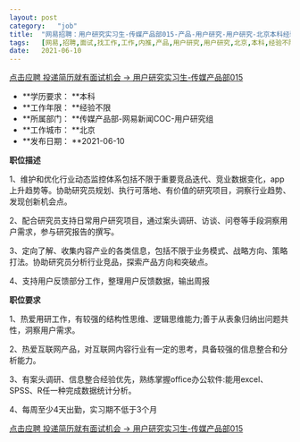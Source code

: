 ```yaml
---
layout:	post
category:	"job"
title:	"网易招聘：用户研究实习生-传媒产品部015-产品-用户研究-用户研究-北京本科经验不限"
tags:	[网易,招聘,面试,找工作,工作,内推,产品,用户研究,用户研究,北京,本科,经验不限]
date:	2021-06-10
---
```


[点击应聘 投递简历就有面试机会 ->  用户研究实习生-传媒产品部015](http://mobile.bole.netease.com/bole/boleDetail?id=32500&employeeId=346f03c3cda5f04c&key=all)



- **学历要求： **本科
- **工作年限： **经验不限
- **所属部门： **传媒产品部-网易新闻COC-用户研究组
- **工作城市： **北京
- **发布日期： **2021-06-10



**职位描述**

1、维护和优化行业动态监控体系包括不限于重要竞品迭代、竞业数据变化，app上升趋势等。协助研究员规划、执行可落地、有价值的研究项目，洞察行业趋势、发现创新机会点。

2、配合研究员支持日常用户研究项目，通过案头调研、访谈、问卷等手段洞察用户需求，参与研究报告的撰写。

3、定向了解、收集内容产业的各类信息，包括不限于业务模式、战略方向、策略打法。协助研究员分析行业竞品，探索产品方向和突破点。

4、支持用户反馈部分工作，整理用户反馈数据，输出周报



**职位要求**

1、热爱用研工作，有较强的结构性思维、逻辑思维能力;善于从表象归纳出问题共性，洞察用户需求。

2、热爱互联网产品，对互联网内容行业有一定的思考，具备较强的信息整合和分析能力。

3、有案头调研、信息整合经验优先，熟练掌握office办公软件:能用excel、 SPSS、R任一种完成数据统计分析。

4、每周至少4天出勤，实习期不低于3个月



[点击应聘 投递简历就有面试机会 ->  用户研究实习生-传媒产品部015](http://mobile.bole.netease.com/bole/boleDetail?id=32500&employeeId=346f03c3cda5f04c&key=all)
